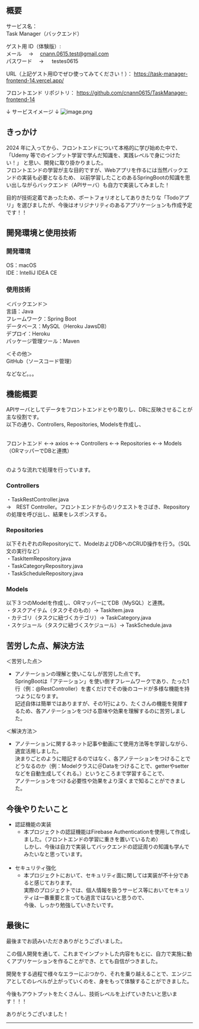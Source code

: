 ## 概要
サービス名：<br>
Task Manager（バックエンド）

ゲスト用 ID（体験版）:<br>
メール　 → 　cnann.0615.test@gmail.com<br>
パスワード　 → 　 testes0615

URL（上記ゲスト用IDでぜひ使ってみてください！）：
https://task-manager-frontend-14.vercel.app/

フロントエンド リポジトリ：
https://github.com/cnann0615/TaskManager-frontend-14

↓ サービスイメージ ↓
![image.png](https://qiita-image-store.s3.ap-northeast-1.amazonaws.com/0/3817219/93309d5d-4e3b-60a4-8f97-f06f4698d351.png)

## きっかけ
2024 年に入ってから、フロントエンドについて本格的に学び始めた中で、
「Udemy 等でのインプット学習で学んだ知識を、実践レベルで身につけたい！」
と思い、開発に取り掛かりました。<br>
フロントエンドの学習が主な目的ですが、Webアプリを作るには当然バックエンドの実装も必要となるため、
以前学習したことのあるSpringBootの知識を思い出しながらバックエンド（APIサーバ）も自力で実装してみました！<br>

目的が技術定着であったため、ポートフォリオとしてありきたりな「Todoアプリ」を選びましたが、今後はオリジナリティのあるアプリケーションも作成予定です！！

## 開発環境と使用技術

### 開発環境

OS：macOS<br>
IDE：IntelliJ IDEA CE

### 使用技術

＜バックエンド＞<br>
言語：Java<br>
フレームワーク：Spring Boot<br>
データベース：MySQL（Heroku JawsDB）<br>
デプロイ：Heroku<br>
パッケージ管理ツール：Maven<br>

＜その他＞<br>
GitHub（ソースコード管理）<br>

などなど。。。

## 機能概要

APIサーバとしてデータをフロントエンドとやり取りし、DBに反映させることが主な役割です。<br>
以下の通り、Controllers, Repositories, Modelsを作成し、<br><br>

フロントエンド ←→ axios ←→ Controllers ←→ Repositories ←→ Models（ORマッパーでDBと連携）<br><br>

のような流れで処理を行っています。<br>

### Controllers
・TaskRestController.java <br>
→　REST Controller。フロントエンドからのリクエストをさばき、Repositoryの処理を呼び出し、結果をレスポンスする。<br>

### Repositories
以下それぞれのRepositoryにて、ModelおよびDBへのCRUD操作を行う。（SQL文の実行など）<br>
・TaskItemRepository.java<br>
・TaskCategoryRepository.java<br>
・TaskScheduleRepository.java<br>

### Models
以下３つのModelを作成し、ORマッパーにてDB（MySQL）と連携。<br>
・タスクアイテム（タスクそのもの）→ TaskItem.java<br>
・カテゴリ（タスクに紐づくカテゴリ）→ TaskCategory.java<br>
・スケジュール（タスクに紐づくスケジュール）→ TaskSchedule.java<br>


## 苦労した点、解決方法

＜苦労した点＞<br>
- アノテーションの理解と使いこなしが苦労した点です。<br>
SpringBootは「アテーション」を使い倒すフレームワークであり、たった1行（例：@RestController）を書くだけでその後のコードが多様な機能を持つようになります。<br>
記述自体は簡単ではありますが、その1行により、たくさんの機能を発揮するため、各アノテーションをつける意味や効果を理解するのに苦労しました。<br>

＜解決方法＞<br>
- アノテーションに関するネット記事や動画にて使用方法等を学習しながら、適宜活用しました。<br>
決まりごとのように暗記するのではなく、各アノテーションをつけることでどうなるのか（例：Modelクラスに＠Dataをつけることで、getterやsetterなどを自動生成してくれる。）というところまで学習することで、<br>
アノテーションをつける必要性や効果をより深くまで知ることができました。

## 今後やりたいこと

- 認証機能の実装
  - 本プロジェクトの認証機能はFirebase Authenticationを使用して作成しました。（フロントエンドの学習に重きを置いているため）<br>
  しかし、今後は自力で実装してバックエンドの認証周りの知識も学んでみたいなと思っています。
  <br>
- セキュリティ強化
  - 本プロジェクトにおいて、セキュリティ面に関しては実装が不十分であると感じております。<br>
  実際のプロジェクトでは、個人情報を扱うサービス等においてセキュリティは一番重要と言っても過言ではないと思うので、<br>
  今後、しっかり勉強していきたいです。


## 最後に

最後までお読みいただきありがとうございました。<br>

この個人開発を通して、これまでインプットした内容をもとに、自力で実施に動くアプリケーションを作ることができ、とても自信がつきました。<br>

開発をする過程で様々なエラーにぶつかり、それを乗り越えることで、エンジニアとしてのレベルが上がっていくのを、身をもって体験することができました。<br>

今後もアウトプットをたくさんし、技術レベルを上げていきたいと思います！！！<br>

ありがとうございました！
****
